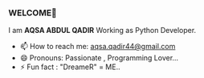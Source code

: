 ### WELCOME👋

I am <b>AQSA ABDUL QADIR</b> Working as Python Developer.

- 📫 How to reach me: aqsa.qadir44@gmail.com
- 😄 Pronouns: Passionate , Programming Lover...
- ⚡ Fun fact : "DreameR" = ME..

